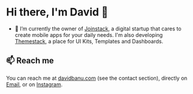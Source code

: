 # Hi there, I'm David 👋


- 🔭 I’m currently the owner of [Joinstack](https://joinstack.github.io), a digital startup that cares to create mobile apps for your daily needs. I'm also developing [Themestack](https://themestack.github.io), a place for UI Kits, Templates and Dashboards.


## 📫 Reach me

You can reach me at [davidbanu.com](https://davidbanu.github.io) (see the contact section), directly on  [Email](mailto:banudavidcip@gmail.com?subject=[Hello!]%20Source%20Han%20Sans), or on [Instagram](https://www.instagram.com/davidbanu_/). 
